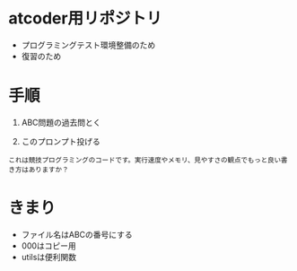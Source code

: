 # atcoder用リポジトリ
- プログラミングテスト環境整備のため
- 復習のため

# 手順

1. ABC問題の過去問とく

2. このプロンプト投げる

```
これは競技プログラミングのコードです。実行速度やメモリ、見やすさの観点でもっと良い書き方はありますか？
```

# きまり

- ファイル名はABCの番号にする
- 000はコピー用
- utilsは便利関数